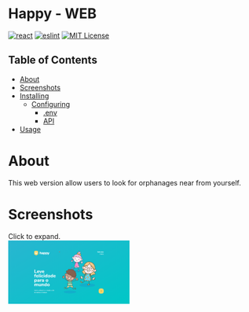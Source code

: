 # Happy - WEB
[![react](https://img.shields.io/badge/reactjs-16.13.1-61dafb?style=flat-square&logo=react)](https://reactjs.org/)
[![eslint](https://img.shields.io/badge/eslint-6.8.0-4b32c3?style=flat-square&logo=eslint)](https://eslint.org/)
[![MIT License](https://img.shields.io/badge/license-MIT-green?style=flat-square)](https://github.com/BrendoSPinheiro/happy-web/blob/master/LICENSE)


## Table of Contents
* [About](#about)
* [Screenshots](#screenshots)
* [Installing](#installing)
  * [Configuring](#configuring)
      * [.env](#env)
      * [API](#api)
* [Usage](#usage)

# About
This web version allow users to look for orphanages near from yourself.

# Screenshots
Click to expand.<br>
<img src="https://raw.githubusercontent.com/BrendoSPinheiro/happy-web/master/screenshots/landing.png" width="49%"/>